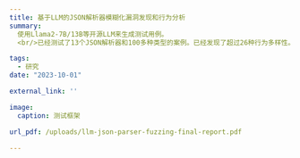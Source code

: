 ```yaml
---
title: 基于LLM的JSON解析器模糊化漏洞发现和行为分析
summary: 
  使用Llama2-7B/13B等开源LLM来生成测试用例。
  <br/>已经测试了13个JSON解析器和100多种类型的案例。已经发现了超过26种行为多样性。

tags:
  - 研究
date: "2023-10-01"

external_link: ''

image:
  caption: 测试框架

url_pdf: /uploads/llm-json-parser-fuzzing-final-report.pdf

---
```


